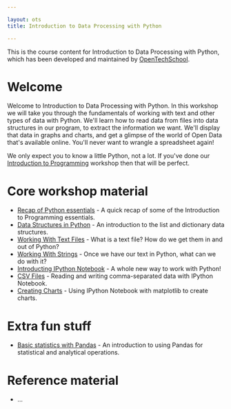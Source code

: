 ```yaml
---

layout: ots
title: Introduction to Data Processing with Python

---
```


This is the course content for Introduction to Data Processing with
Python, which has been developed and maintained by
[OpenTechSchool](http://www.opentechschool.org).

# Welcome

Welcome to Introduction to Data Processing with Python. In this workshop we will take you through the fundamentals of working with text and other types of data with Python. We'll learn how to read data from files into data structures in our program, to extract the information we want. We'll display that data in graphs and charts, and get a glimpse of the world of Open Data that's available online. You'll never want to wrangle a spreadsheet again!

We only expect you to know a little Python, not a lot. If you've done our
[Introduction to Programming](http://opentechschool.github.com/python-beginners/en/index.html)
workshop then that will be perfect.

# Core workshop material

* [Recap of Python essentials](core/recap.html) - A quick recap of some of the Introduction to Programming essentials.
* [Data Structures in Python](core/data.html) - An introduction to the list and dictionary data structures.
* [Working With Text Files](core/text-files.html) - What is a text file? How do we get them in and out of Python?
* [Working With Strings](core/strings.html) - Once we have our text in Python, what can we do with it?
* [Introducting IPython Notebook](core/notebook.html) - A whole new way to work with Python!
* [CSV Files](core/csv.html) - Reading and writing comma-separated data with IPython Notebook.
* [Creating Charts](core/charts.html) - Using IPython Notebook with matplotlib to create charts.

# Extra fun stuff

* [Basic statistics with Pandas](extras/pandas.html) - An introduction to using Pandas for statistical and analytical operations.

# Reference material

* ...
